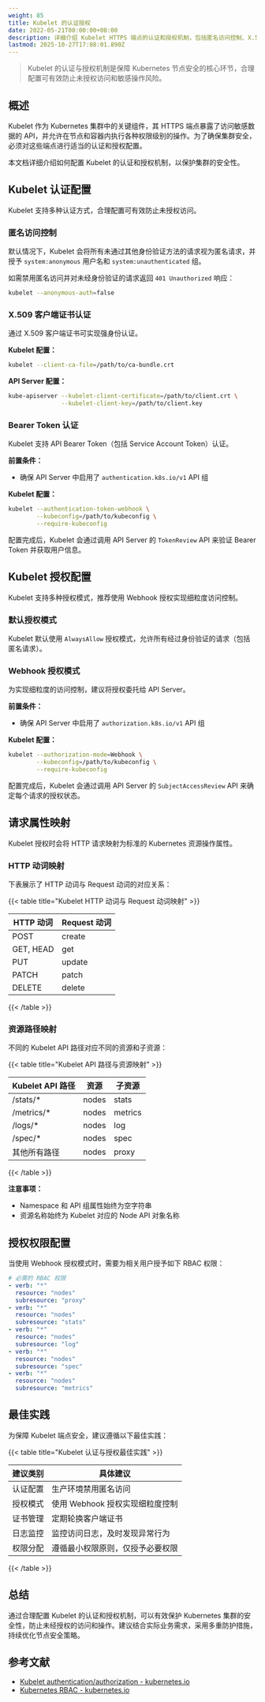 ```yaml
---
weight: 85
title: Kubelet 的认证授权
date: 2022-05-21T00:00:00+08:00
description: 详细介绍 Kubelet HTTPS 端点的认证和授权机制，包括匿名访问控制、X.509 证书认证、Bearer Token 认证以及基于 Webhook 的授权配置方法。
lastmod: 2025-10-27T17:08:01.890Z
---
```


> Kubelet 的认证与授权机制是保障 Kubernetes 节点安全的核心环节，合理配置可有效防止未授权访问和敏感操作风险。

## 概述

Kubelet 作为 Kubernetes 集群中的关键组件，其 HTTPS 端点暴露了访问敏感数据的 API，并允许在节点和容器内执行各种权限级别的操作。为了确保集群安全，必须对这些端点进行适当的认证和授权配置。

本文档详细介绍如何配置 Kubelet 的认证和授权机制，以保护集群的安全性。

## Kubelet 认证配置

Kubelet 支持多种认证方式，合理配置可有效防止未授权访问。

### 匿名访问控制

默认情况下，Kubelet 会将所有未通过其他身份验证方法的请求视为匿名请求，并授予 `system:anonymous` 用户名和 `system:unauthenticated` 组。

如需禁用匿名访问并对未经身份验证的请求返回 `401 Unauthorized` 响应：

```bash
kubelet --anonymous-auth=false
```

### X.509 客户端证书认证

通过 X.509 客户端证书可实现强身份认证。

**Kubelet 配置：**

```bash
kubelet --client-ca-file=/path/to/ca-bundle.crt
```

**API Server 配置：**

```bash
kube-apiserver --kubelet-client-certificate=/path/to/client.crt \
               --kubelet-client-key=/path/to/client.key
```

### Bearer Token 认证

Kubelet 支持 API Bearer Token（包括 Service Account Token）认证。

**前置条件：**

- 确保 API Server 中启用了 `authentication.k8s.io/v1` API 组

**Kubelet 配置：**

```bash
kubelet --authentication-token-webhook \
        --kubeconfig=/path/to/kubeconfig \
        --require-kubeconfig
```

配置完成后，Kubelet 会通过调用 API Server 的 `TokenReview` API 来验证 Bearer Token 并获取用户信息。

## Kubelet 授权配置

Kubelet 支持多种授权模式，推荐使用 Webhook 授权实现细粒度访问控制。

### 默认授权模式

Kubelet 默认使用 `AlwaysAllow` 授权模式，允许所有经过身份验证的请求（包括匿名请求）。

### Webhook 授权模式

为实现细粒度的访问控制，建议将授权委托给 API Server。

**前置条件：**

- 确保 API Server 中启用了 `authorization.k8s.io/v1` API 组

**Kubelet 配置：**

```bash
kubelet --authorization-mode=Webhook \
        --kubeconfig=/path/to/kubeconfig \
        --require-kubeconfig
```

配置完成后，Kubelet 会通过调用 API Server 的 `SubjectAccessReview` API 来确定每个请求的授权状态。

## 请求属性映射

Kubelet 授权时会将 HTTP 请求映射为标准的 Kubernetes 资源操作属性。

### HTTP 动词映射

下表展示了 HTTP 动词与 Request 动词的对应关系：

{{< table title="Kubelet HTTP 动词与 Request 动词映射" >}}

| HTTP 动词 | Request 动词 |
|-----------|-------------|
| POST      | create      |
| GET, HEAD | get         |
| PUT       | update      |
| PATCH     | patch       |
| DELETE    | delete      |

{{< /table >}}

### 资源路径映射

不同的 Kubelet API 路径对应不同的资源和子资源：

{{< table title="Kubelet API 路径与资源映射" >}}

| Kubelet API 路径 | 资源  | 子资源  |
|------------------|-------|---------|
| /stats/*         | nodes | stats   |
| /metrics/*       | nodes | metrics |
| /logs/*          | nodes | log     |
| /spec/*          | nodes | spec    |
| 其他所有路径     | nodes | proxy   |

{{< /table >}}

**注意事项：**

- Namespace 和 API 组属性始终为空字符串
- 资源名称始终为 Kubelet 对应的 Node API 对象名称

## 授权权限配置

当使用 Webhook 授权模式时，需要为相关用户授予如下 RBAC 权限：

```yaml
# 必需的 RBAC 权限
- verb: "*"
  resource: "nodes"
  subresource: "proxy"
- verb: "*"
  resource: "nodes"
  subresource: "stats"
- verb: "*"
  resource: "nodes"
  subresource: "log"
- verb: "*"
  resource: "nodes"
  subresource: "spec"
- verb: "*"
  resource: "nodes"
  subresource: "metrics"
```

## 最佳实践

为保障 Kubelet 端点安全，建议遵循以下最佳实践：

{{< table title="Kubelet 认证与授权最佳实践" >}}

| 建议类别         | 具体建议                         |
|------------------|----------------------------------|
| 认证配置         | 生产环境禁用匿名访问              |
| 授权模式         | 使用 Webhook 授权实现细粒度控制   |
| 证书管理         | 定期轮换客户端证书                |
| 日志监控         | 监控访问日志，及时发现异常行为     |
| 权限分配         | 遵循最小权限原则，仅授予必要权限   |

{{< /table >}}

## 总结

通过合理配置 Kubelet 的认证和授权机制，可以有效保护 Kubernetes 集群的安全性，防止未经授权的访问和操作。建议结合实际业务需求，采用多重防护措施，持续优化节点安全策略。

## 参考文献

- [Kubelet authentication/authorization - kubernetes.io](https://kubernetes.io/docs/reference/command-line-tools-reference/kubelet-authentication-authorization/)
- [Kubernetes RBAC - kubernetes.io](https://kubernetes.io/docs/reference/access-authn-authz/rbac/)
